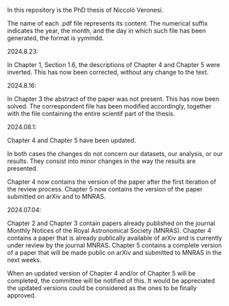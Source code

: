In this repository is the PhD thesis of Niccolò Veronesi.

The name of each .pdf file represents its content. The numerical suffix indicates the year, the month, and the day in which such file has been generated, the format is yymmdd.

2024.8.23:

In Chapter 1, Section 1.6, the descriptions of Chapter 4 and Chapter 5 were inverted. This has now been corrected, without any change to the text.

2024.8.16:

In Chapter 3 the abstract of the paper was not present. This has now been solved. The correspondent file has been modified accordingly, together with the file containing the entire scientif part of the thesis.

2024.08.1:

Chapter 4 and Chapter 5 have been updated.

In both cases the changes do not concern our datasets, our analysis, or our results.
They consist into minor changes in the way the results are presented.

Chapter 4 now contains the version of the paper after the first iteration of the review process.
Chapter 5 now contains the version of the paper submitted on arXiv and to MNRAS.

2024.07.04:

Chapter 2 and Chapter 3 contain papers already published on the journal Monthly Notices of the Royal Astronomical Society (MNRAS).
Chapter 4 contains a paper that is already publically available of arXiv and is currently under review by the journal MNRAS.
Chapter 5 contains a complete version of a paper that will be made public on arXiv and submitted to MNRAS in the next weeks.

When an updated version of Chapter 4 and/or of Chapter 5 will be completed, the committee will be notified of this.
It would be appreciated the updated versions could be considered as the ones to be finally approved.
